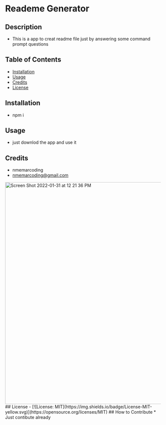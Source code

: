 # Reademe Generator
## Description
* This is a app to creat readme file just by answering some command prompt questions
## Table of Contents
- [Installation](#installation) 
- [Usage](#usage) 
- [Credits](#credits) 
- [License](#license)
## Installation 
* npm i
## Usage
* just downlod the app and use it
## Credits
* nmemarcoding  
* nmemarcoding@gmail.com
<img width="716" alt="Screen Shot 2022-01-31 at 12 21 36 PM" src="https://user-images.githubusercontent.com/94582549/151866947-cc73dbfd-2e37-4de6-8b0d-07396c201f0b.png">
## License
- [![License: MIT](https://img.shields.io/badge/License-MIT-yellow.svg)](https://opensource.org/licenses/MIT)            
## How to Contribute 
* Just contibute already
